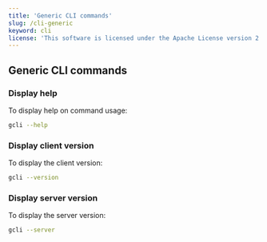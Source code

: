 ```yaml
---
title: 'Generic CLI commands'
slug: /cli-generic
keyword: cli
license: 'This software is licensed under the Apache License version 2.'
---
```


## Generic CLI commands 

### Display help

To display help on command usage:

```bash
gcli --help
```

### Display client version

To display the client version:

```bash
gcli --version
```

### Display server version

To display the server version:

```bash
gcli --server
```


